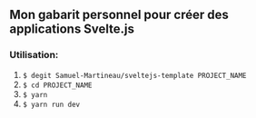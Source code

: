 ## Mon gabarit personnel pour créer des applications Svelte.js

### Utilisation:

1. `$ degit Samuel-Martineau/sveltejs-template PROJECT_NAME`
2. `$ cd PROJECT_NAME`
3. `$ yarn`
4. `$ yarn run dev`
